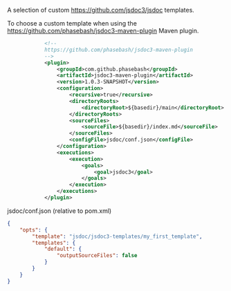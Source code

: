 A selection of custom https://github.com/jsdoc3/jsdoc templates.

To choose a custom template when using the https://github.com/phasebash/jsdoc3-maven-plugin Maven plugin.

````xml
            <!--
            https://github.com/phasebash/jsdoc3-maven-plugin
            -->
            <plugin>
                <groupId>com.github.phasebash</groupId>
                <artifactId>jsdoc3-maven-plugin</artifactId>
                <version>1.0.3-SNAPSHOT</version>
                <configuration>
                    <recursive>true</recursive>
                    <directoryRoots>
                        <directoryRoot>${basedir}/main</directoryRoot>
                    </directoryRoots>
                    <sourceFiles>
                        <sourceFile>${basedir}/index.md</sourceFile>
                    </sourceFiles>
                    <configFile>jsdoc/conf.json</configFile>
                </configuration>
                <executions>
                    <execution>
                        <goals>
                            <goal>jsdoc3</goal>
                        </goals>
                    </execution>
                </executions>
            </plugin>

````

jsdoc/conf.json (relative to pom.xml)

````json
{
    "opts": {
        "template": "jsdoc/jsdoc3-templates/my_first_template",
        "templates": {
            "default": {
                "outputSourceFiles": false
            }
        }
    }
}
````
